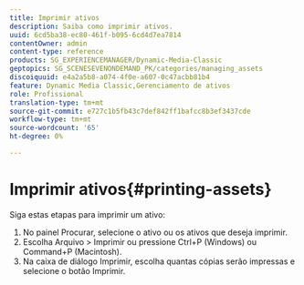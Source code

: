 ```yaml
---
title: Imprimir ativos
description: Saiba como imprimir ativos.
uuid: 6cd5ba38-ec80-461f-b095-6cd4d7ea7814
contentOwner: admin
content-type: reference
products: SG_EXPERIENCEMANAGER/Dynamic-Media-Classic
geptopics: SG_SCENESEVENONDEMAND_PK/categories/managing_assets
discoiquuid: e4a2a5b8-a074-4f0e-a607-0c47acbb81b4
feature: Dynamic Media Classic,Gerenciamento de ativos
role: Profissional
translation-type: tm+mt
source-git-commit: e727c1b5fb43c7def842ff1bafcc8b3ef3437cde
workflow-type: tm+mt
source-wordcount: '65'
ht-degree: 0%

---
```



# Imprimir ativos{#printing-assets}

Siga estas etapas para imprimir um ativo:

1. No painel Procurar, selecione o ativo ou os ativos que deseja imprimir.
1. Escolha Arquivo > Imprimir ou pressione Ctrl+P (Windows) ou Command+P (Macintosh).
1. Na caixa de diálogo Imprimir, escolha quantas cópias serão impressas e selecione o botão Imprimir.

